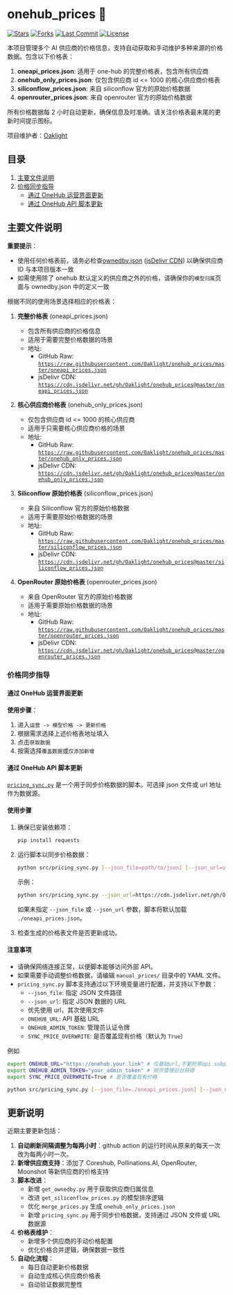 # onehub_prices 🚀

[![Stars](https://img.shields.io/github/stars/Oaklight/onehub_prices?style=flat-square)](https://github.com/Oaklight/onehub_prices/stargazers)
[![Forks](https://img.shields.io/github/forks/Oaklight/onehub_prices?style=flat-square)](https://github.com/Oaklight/onehub_prices/network/members)
[![Last Commit](https://img.shields.io/github/last-commit/Oaklight/onehub_prices?style=flat-square)](https://github.com/Oaklight/onehub_prices/commits/master)
[![License](https://img.shields.io/github/license/Oaklight/onehub_prices?style=flat-square)](LICENSE)

本项目管理多个 AI 供应商的价格信息，支持自动获取和手动维护多种来源的价格数据。包含以下价格表：

1. **oneapi_prices.json**: 适用于 one-hub 的完整价格表，包含所有供应商
2. **onehub_only_prices.json**: 仅包含供应商 id <= 1000 的核心供应商价格表
3. **siliconflow_prices.json**: 来自 siliconflow 官方的原始价格数据
4. **openrouter_prices.json**: 来自 openrouter 官方的原始价格数据

所有价格数据每 2 小时自动更新，确保信息及时准确。请关注价格表最末尾的更新时间提示图标。

项目维护者：[Oaklight](https://github.com/Oaklight)

## 目录

1. [主要文件说明](#主要文件说明)
2. [价格同步指导](#价格同步指导)
   - [通过 OneHub 运营界面更新](#通过-onehub-运营界面更新)
   - [通过 OneHub API 脚本更新](#通过-onehub-api-脚本更新)

## 主要文件说明

**重要提示**：

- 使用任何价格表前，请务必检查[ownedby.json](https://raw.githubusercontent.com/Oaklight/onehub_prices/master/ownedby.json) ([jsDelivr CDN](https://cdn.jsdelivr.net/gh/Oaklight/onehub_prices@master/ownedby.json)) 以确保供应商 ID 与本项目版本一致
- 如需使用除了 onehub 默认定义的供应商之外的价格，请确保你的`模型归属`页面与 ownedby.json 中的定义一致

根据不同的使用场景选择相应的价格表：

1. **完整价格表** (oneapi_prices.json)

   - 包含所有供应商的价格信息
   - 适用于需要完整价格数据的场景
   - 地址:
     - GitHub Raw: [`https://raw.githubusercontent.com/Oaklight/onehub_prices/master/oneapi_prices.json`](https://raw.githubusercontent.com/Oaklight/onehub_prices/master/oneapi_prices.json)
     - jsDelivr CDN: [`https://cdn.jsdelivr.net/gh/Oaklight/onehub_prices@master/oneapi_prices.json`](https://cdn.jsdelivr.net/gh/Oaklight/onehub_prices@master/oneapi_prices.json)

2. **核心供应商价格表** (onehub_only_prices.json)

   - 仅包含供应商 id <= 1000 的核心供应商
   - 适用于只需要核心供应商价格的场景
   - 地址:
     - GitHub Raw: [`https://raw.githubusercontent.com/Oaklight/onehub_prices/master/onehub_only_prices.json`](https://raw.githubusercontent.com/Oaklight/onehub_prices/master/onehub_only_prices.json)
     - jsDelivr CDN: [`https://cdn.jsdelivr.net/gh/Oaklight/onehub_prices@master/onehub_only_prices.json`](https://cdn.jsdelivr.net/gh/Oaklight/onehub_prices@master/onehub_only_prices.json)

3. **Siliconflow 原始价格表** (siliconflow_prices.json)

   - 来自 Siliconflow 官方的原始价格数据
   - 适用于需要原始价格数据的场景
   - 地址:
     - GitHub Raw: [`https://raw.githubusercontent.com/Oaklight/onehub_prices/master/siliconflow_prices.json`](https://raw.githubusercontent.com/Oaklight/onehub_prices/master/siliconflow_prices.json)
     - jsDelivr CDN: [`https://cdn.jsdelivr.net/gh/Oaklight/onehub_prices@master/siliconflow_prices.json`](https://cdn.jsdelivr.net/gh/Oaklight/onehub_prices@master/siliconflow_prices.json)

4. **OpenRouter 原始价格表** (openrouter_prices.json)
   - 来自 OpenRouter 官方的原始价格数据
   - 适用于需要原始价格数据的场景
   - 地址:
     - GitHub Raw: [`https://raw.githubusercontent.com/Oaklight/onehub_prices/master/openrouter_prices.json`](https://raw.githubusercontent.com/Oaklight/onehub_prices/master/openrouter_prices.json)
     - jsDelivr CDN: [`https://cdn.jsdelivr.net/gh/Oaklight/onehub_prices@master/openrouter_prices.json`](https://cdn.jsdelivr.net/gh/Oaklight/onehub_prices@master/openrouter_prices.json)

### 价格同步指导

#### 通过 OneHub 运营界面更新

**使用步骤**：

1. 进入`运营 -> 模型价格 -> 更新价格`
2. 根据需求选择上述价格表地址填入
3. 点击`获取数据`
4. 按需选择`覆盖数据`或`仅添加新增`

#### 通过 OneHub API 脚本更新

[`pricing_sync.py`](src/pricing_sync.py) 是一个用于同步价格数据的脚本。可选择 json 文件或 url 地址作为数据源。

#### 使用步骤

1. 确保已安装依赖项：

   ```bash
   pip install requests
   ```

2. 运行脚本以同步价格数据：

   ```bash
   python src/pricing_sync.py [--json_file=path/to/json] [--json_url=url/to/json]
   ```

   示例：

   ```bash
   python src/pricing_sync.py --json_url=https://cdn.jsdelivr.net/gh/Oaklight/onehub_prices@master/oneapi_prices.json
   ```

   如果未指定 `--json_file` 或 `--json_url` 参数，脚本将默认加载 `./oneapi_prices.json`。

3. 检查生成的价格表文件是否更新成功。

#### 注意事项

- 请确保网络连接正常，以便脚本能够访问外部 API。
- 如果需要手动调整价格数据，请编辑 `manual_prices/` 目录中的 YAML 文件。
- `pricing_sync.py` 脚本支持通过以下环境变量进行配置，并支持以下参数：
  - `--json_file`: 指定 JSON 文件路径
  - `--json_url`: 指定 JSON 数据的 URL
  - 优先使用 url，其次使用文件
  - `ONEHUB_URL`: API 基础 URL
  - `ONEHUB_ADMIN_TOKEN`: 管理员认证令牌
  - `SYNC_PRICE_OVERWRITE`: 是否覆盖现有价格（默认为 `True`）

例如

```bash
export ONEHUB_URL="https://onehub.your.link" # 仅基础url,不要附带api subpath
export ONEHUB_ADMIN_TOKEN="your_admin_token" # 网页管理后台获得
export SYNC_PRICE_OVERWRITE=True # 是否覆盖现有价格

python src/pricing_sync.py [--json_file=./oneapi_prices.json] [--json_url=https://cdn.jsdelivr.net/gh/Oaklight/onehub_prices@master/oneapi_prices.json]
```

## 更新说明

近期主要更新包括：

1. **自动刷新间隔调整为每两小时**：github action 的运行时间从原来的每天一次改为每两小时一次。
2. **新增供应商支持**：添加了 Coreshub, Pollinations.AI, OpenRouter, Moonshot 等新供应商的价格支持
3. **脚本改进**：
   - 新增 `get_ownedby.py` 用于获取供应商归属信息
   - 改进 `get_siliconflow_prices.py` 的模型排序逻辑
   - 优化 `merge_prices.py` 生成 `onehub_only_prices.json`
   - 新增 `pricing_sync.py` 用于同步价格数据，支持通过 JSON 文件或 URL 数据源
4. **价格表维护**：
   - 新增多个供应商的手动价格配置
   - 优化价格合并逻辑，确保数据一致性
5. **自动化流程**：
   - 每日自动更新价格数据
   - 自动生成核心供应商价格表
   - 自动验证数据完整性
